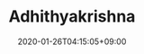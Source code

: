 ---
title: Adhithyakrishna
description: A website to journal my learnings as a computer science engineer. 
date: 2020-01-26T04:15:05+09:00
draft: false
landing:
  height: 450
  image: images/section/joe.png
  title:
    - Adhithyakrishna
  text:
  titleColor:
  textColor:
  spaceBetweenTitleText: 8
  buttons:
    - link: documents/Adhithya_resume.pdf
      text: Download my Resume
      color: primary
footer:
  sections:
    - title: Navigation
      links:
        - title: Tech
          link: /tech
    - title: Links
      links:
        - title: GitHub
          link: https://github.com/adhithyakrishna/
        - title: LinkedIn
          link: https://www.linkedin.com/in/adhithya-krishna/
    - title: Contact
      links:
        - title: Email
          link: mailto:akrishna.cse21@gmail.com
  contents: 
    align: left
    applySinglePageCss: false
    markdown:
      |
      ## Akrishna
      Copyright © 2021. All rights reserved.

sections:
  - bgcolor: primary
    type: card
    description: "I am currently working as a Software Engineer 2 at Nordstrom. I am a tech enthusiast with an infinite zeal to design and build scalable web applications. I obtained my masters degree in Computer and Information Sciences from University at Buffalo, New York."
    header: 
      title: About me
      hlcolor: "#5468d2"
      color: 
      fontSize: 32
      width: 290
    cards:
      - subtitle: Team Worker
        subtitlePosition: center
        image: images/section/team.png
        color: white
      - subtitle: Fast Learner
        subtitlePosition: center
        image: images/section/skills.png
        color: white
      - subtitle: Problem Solver
        subtitlePosition: center
        image: images/section/problemsolver.png
        color: white
  - bgcolor: primary
    type: normal
    header:
      title: Work experience
      hlcolor: "#5468d2"
      color: 
      fontSize: 32
      width: 340
    body:      
      cards:
        - company: Nordstrom, Inc.
          subtitlePosition: left
          position: Software Engineer 2
          timestamp : April 2021 - Present, Seattle, WA
          image: images/section/building.png
          imagePosition: left
          description :
            - point: Currently working on some interesting projects in the Inventory deployment and planning space.
            - point: I have hands on experience working with docker, kubernetes, AWS, Kafka, Gitlab-CI
        - company: Skava systems
          subtitlePosition: left
          position: Software Development Engineer
          timestamp : Jun 2016 - Jun 2019, Coimbatore, India 
          image: images/section/building.png
          imagePosition: left
          description:
            - point: Achieved a 12% increase in product search accuracy by engineering migration tool using the Spring framework to index around 2 million product data from the MySQL database into Apache Solr.
            - point: Planned and employed a test-driven development approach to develop restful microservices using Spring framework, MySQL database, OAuth2 for authentication and, and Apache Solr for caching.
            - point: Reduced page load time by 50% from 4 seconds to 2 seconds by designing and developing jQuery plugins.
        - company: Skava systems
          subtitlePosition: left
          position: Software Development Engineer Intern
          timestamp : Jan 2016 - Jun 2019, Coimbatore, India
          image: images/section/building.png
          imagePosition: left
          description:
            - point: Engineered a configuration based modular web scraper using Node.JS and Cheerio to dynamically retrieve product information of up to 5 websites and store them into a MongoDB database.
            - point: Created a complete wedding registry website using HTML5, CSS3, and jQuery.
  - bgcolor: primary
    type: skills
    header:
      title: Skills
      hlcolor: "#5468d2"
      color: 
      fontSize: 32
      width: 340
    body:
      skills:
        - name:  Java
          image: images/section/java.png
          imagePosition: left
          subtitle: Java
          description:
        - name: Golang
          image: images/section/go.png
          imagePosition: left
          description:
          subtitle: Golang
        - name: Git
          image: images/section/git.png
          imagePosition: left
          subtitle: Git
          description:
        - name: Javascript
          image: images/section/js.png
          imagePosition: left
          subtitle: Javascript
          description:
  - bgcolor: primary
    type: project
    header: 
      title: Projects
      hlcolor: "#5468d2"
      color: 
      fontSize: 32
      width: 290
    cards:
      - subtitle: BettingLite-Dapp
        subtitlePosition: center
        description: "A blockchain project aimed at providing a decentralized and anonymous betting platform."
        image: images/section/code.png
        color: white
        button: 
          name: Details
          link: https://github.com/adhithyakrishna/BlockChainProject
          size: large
          target: _blank
          color: 'white'
          bgcolor: '#5468d2'
      - subtitle: Saavn-nodejs  
        subtitlePosition: center
        description: "A node js wrapper for the jio saavn api, the motive of this project is to create a fullstack music streaming website."
        image: images/section/code.png
        color: white
        button: 
          name: Details
          link: https://github.com/adhithyakrishna/saavn-nodejs
          size: large
          target: _blank
          color: 'white'
          bgcolor: '#5468d2'
      - subtitle: Twitter Analyzer
        subtitlePosition: center
        description: "Project to analyze rhetoric of prominent public leader’s tweets based on multilingual search, sentiment analysis and topic analysis."
        image: images/section/code.png
        color: white
        button: 
          name: Details
          link: https://github.com/adhithyakrishna/Twitter-Analyzer
          size: large
          target: _blank
          color: 'white'
          bgcolor: '#5468d2'
      - subtitle: Distributed Key Value Storage
        subtitlePosition: center
        description: "This project focuses on implementing a distributed key-value storage system, performing data replictation, data partitioning and automatic failure recovery."
        image: images/section/code.png
        color: white
        button: 
          name: Details
          link: https://github.com/adhithyakrishna/Amazon-dynamo-based-key-value-storage
          size: large
          target: _blank
          color: 'white'
          bgcolor: '#5468d2'
      - subtitle: Distributed Messenger Application
        subtitlePosition: center
        description: "This project implements a distributed messenger application, providing Fifo and total ordering guarantees, supporting concurrent storage and retrieval of messages."
        image: images/section/code.png
        color: white
        button: 
          name: Details
          link: https://github.com/adhithyakrishna/Distributed-messenger-application
          size: large
          target: _blank
          color: 'white'
          bgcolor: '#5468d2'
---